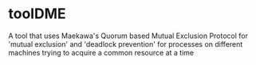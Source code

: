 
# toolDME


A tool that uses Maekawa's Quorum based Mutual Exclusion Protocol for 'mutual exclusion' and 'deadlock prevention' for processes on different machines trying to acquire a common resource at a time
